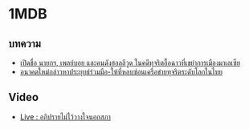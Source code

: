 # 1MDB

## บทความ

- [เปิดชื่อ นายกฯ, เพลย์บอย และคนดังฮอลลีวูด ในคดีทุจริตอื้อฉาวที่เขย่าการเมืองมาเลเซีย](https://www.bbc.com/thai/international-47783618)
- [อนาคตใหม่กล่าวหาประยุทธ์ร่วมมือ-ให้ที่หลบซ่อนเครือข่ายทุจริตระดับโลกในไทย](https://www.bbc.com/thai/thailand-51602342)
  
## Video

- [Live : อภิปรายไม่ไว้วางใจนอกสภา](https://youtu.be/ZmHz9xviUGg?t=1338)
  